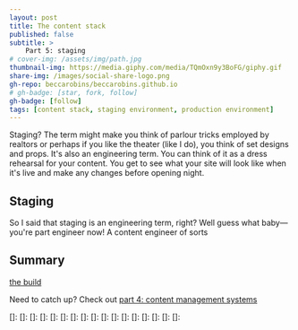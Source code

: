 ```yaml
---
layout: post
title: The content stack
published: false
subtitle: >
    Part 5: staging
# cover-img: /assets/img/path.jpg
thumbnail-img: https://media.giphy.com/media/TQmOxn9y3BoFG/giphy.gif
share-img: /images/social-share-logo.png
gh-repo: beccarobins/beccarobins.github.io
# gh-badge: [star, fork, follow]
gh-badge: [follow]
tags: [content stack, staging environment, production environment]
---
```


Staging? The term might make you think of parlour tricks employed by realtors or perhaps if you like the theater (like I do), you think of set designs and props. It's also an engineering term. You can think of it as a dress rehearsal for your content. You get to see what your site will look like when it's live and make any changes before opening night.

## Staging

So I said that staging is an engineering term, right? Well guess what baby&mdash;you're part engineer now! A content engineer of sorts

## Summary

[the build](../coming-soon)

Need to catch up? Check out [part 4: content management systems](../content-stack-cms)

[]: 
[]: 
[]: 
[]: 
[]: 
[]: 
[]: 
[]: 
[]: 
[]: 
[]: 
[]: 
[]: 
[]: 
[]: 
[]: 
[]: 